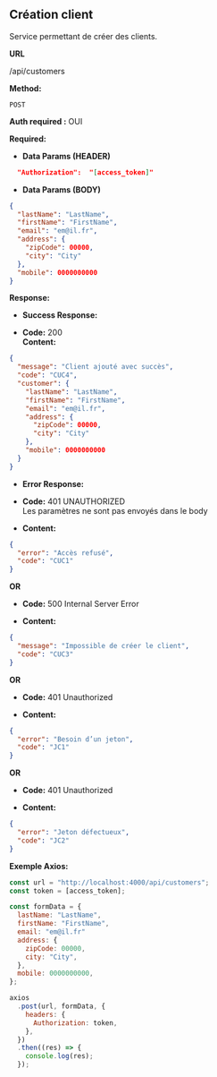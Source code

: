 ## **Création client**

Service permettant de créer des clients.

**URL**

/api/customers

**Method:**

`POST`

**Auth required :** OUI

**Required:**

- **Data Params (HEADER)**

```json
  "Authorization":  "[access_token]"
```

- **Data Params (BODY)**

```json
{
  "lastName": "LastName",
  "firstName": "FirstName",
  "email": "em@il.fr",
  "address": {
    "zipCode": 00000,
    "city": "City"
  },
  "mobile": 0000000000
}
```

**Response:**

- **Success Response:**

- **Code:** 200 <br />
  **Content:**

```json
{
  "message": "Client ajouté avec succès",
  "code": "CUC4",
  "customer": {
    "lastName": "LastName",
    "firstName": "FirstName",
    "email": "em@il.fr",
    "address": {
      "zipCode": 00000,
      "city": "City"
    },
    "mobile": 0000000000
  }
}
```

- **Error Response:**

- **Code:** 401 UNAUTHORIZED <br />
  Les paramètres ne sont pas envoyés dans le body

- **Content:**

```json
{
  "error": "Accès refusé",
  "code": "CUC1"
}
```

**OR**

- **Code:** 500 Internal Server Error <br />

- **Content:**

```json
{
  "message": "Impossible de créer le client",
  "code": "CUC3"
}
```

**OR**

- **Code:** 401 Unauthorized <br />

- **Content:**

```json
{
  "error": "Besoin d’un jeton",
  "code": "JC1"
}
```

**OR**

- **Code:** 401 Unauthorized <br />

- **Content:**

```json
{
  "error": "Jeton défectueux",
  "code": "JC2"
}
```

**Exemple Axios:**

```js
const url = "http://localhost:4000/api/customers";
const token = [access_token];

const formData = {
  lastName: "LastName",
  firstName: "FirstName",
  email: "em@il.fr"
  address: {
    zipCode: 00000,
    city: "City",
  },
  mobile: 0000000000,
};

axios
  .post(url, formData, {
    headers: {
      Authorization: token,
    },
  })
  .then((res) => {
    console.log(res);
  });
```
